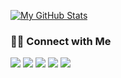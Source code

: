 [![My GitHub Stats](https://github-readme-stats.vercel.app/api?username=nandoolle&show_icons=true&theme=tokyonight)](https://github.com/nandoolle)

<h3> 🤝🏻 Connect with Me </h3>

<p align="center">

[![](https://img.shields.io/badge/LinkedIn-0077B5?style=for-the-badge&logo=linkedin&logoColor=white)](https://www.linkedin.com/in/nandolle)
[![](https://img.shields.io/badge/dev.to-0A0A0A?style=for-the-badge&logo=dev.to&logoColor=white)](https://dev.to/nandoolle)
[![](https://img.shields.io/badge/mail-0A0A0A?style=for-the-badge&logo=gmail&logoColor=white)](https://dev.to/nandoolle)
[![](https://img.shields.io/badge/Twitter-1DA1F2?style=for-the-badge&logo=twitter&logoColor=white)](https://www.twitter.com/nandoolle)
[![](https://img.shields.io/badge/Twitter-1DA1F2?style=for-the-badge&logo=twitter&logoColor=white)](https://www.fernandolle.com/)

</p>
